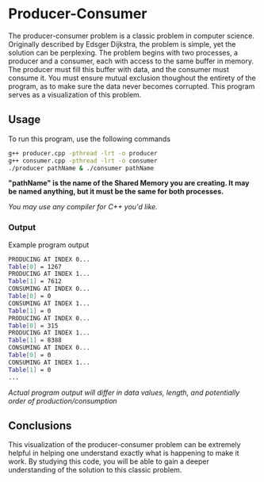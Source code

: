 # Producer-Consumer
The producer-consumer problem is a classic problem in computer science. Originally described by Edsger Dijkstra, the problem is simple, yet the solution can
be perplexing. The problem begins with two processes, a producer and a consumer, each with access to the same buffer in memory. The producer must fill this buffer with 
data, and the consumer must consume it. You must ensure mutual exclusion thoughout the entirety of the program, as to make sure the data never becomes
corrupted. This program serves as a visualization of this problem. 

## Usage
To run this program, use the following commands
```bash
g++ producer.cpp -pthread -lrt -o producer
g++ consumer.cpp -pthread -lrt -o consumer
./producer pathName & ./consumer pathName
```
__"pathName" is the name of the Shared Memory you are creating. It may be named anything, but it must be the same for both processes.__   

_You may use any compiler for C++ you'd like._

### Output
Example program output
```bash
PRODUCING AT INDEX 0...
Table[0] = 1267
PRODUCING AT INDEX 1...
Table[1] = 7612
CONSUMING AT INDEX 0...
Table[0] = 0
CONSUMING AT INDEX 1...
Table[1] = 0
PRODUCING AT INDEX 0...
Table[0] = 315
PRODUCING AT INDEX 1...
Table[1] = 8388
CONSUMING AT INDEX 0...
Table[0] = 0
CONSUMING AT INDEX 1...
Table[1] = 0
...
```
_Actual program output will differ in data values, length, and potentially order of production/consumption_

## Conclusions
This visualization of the producer-consumer problem can be extremely helpful in helping one understand exactly what is happening to make it work. By studying
this code, you will be able to gain a deeper understanding of the solution to this classic problem. 
